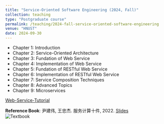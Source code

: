 ```yaml
---
title: "Service-Oriented Software Engineering (2024, Fall)"
collection: teaching
type: "Postgraduate course"
permalink: /teaching/2024-fall-service-oriented-software-engineering
venue: "HNUST"
date: 2024-09-30
---
```

* Chapter 1: Introduction
* Chapter 2: Service-Oriented Architecture
* Chapter 3: Fundation of Web Service
* Chapter 4: Implementation of Web Service
* Chapter 5: Fundation of RESTful Web Service
* Chapter 6: Implementation of RESTful Web Service
* Chapter 7: Service Composition Techniques
* Chapter 8: Advanced Topics
* Chapter 9: Microservices

[Web-Service-Tutorial](https://github.com/IntelligentServiceLab/Web-Service-Tutorial)

**Reference Book**: 尹建伟, 王忠杰. 服务计算十件, 2022. [Slides](https://pan.baidu.com/s/1U0_1blaO_LvtzM5oFeScag?)  
![Textbook](http://guoshengkang.github.io/files/2024-fall-service-oriented-software-engineering-教材封面.jpg)
